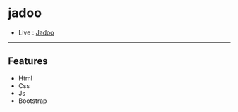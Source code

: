 # jadoo

- Live :  [ Jadoo ](https://yosefhassouna2001.github.io/jadoo/)
-------

## Features

- Html
- Css
- Js
- Bootstrap



